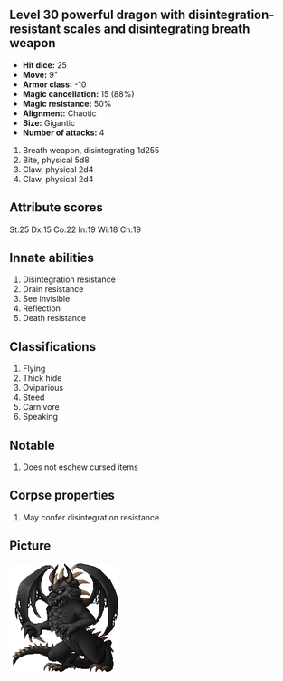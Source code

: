 ## Level 30 powerful dragon with disintegration-resistant scales and disintegrating breath weapon
- **Hit dice:** 25
- **Move:** 9"
- **Armor class:** -10
- **Magic cancellation:** 15 (88%)
- **Magic resistance:** 50%
- **Alignment:** Chaotic
- **Size:** Gigantic
- **Number of attacks:** 4
1. Breath weapon, disintegrating 1d255
2. Bite, physical 5d8
3. Claw, physical 2d4
4. Claw, physical 2d4
## Attribute scores
St:25 Dx:15 Co:22 In:19 Wi:18 Ch:19
## Innate abilities
1. Disintegration resistance
2. Drain resistance
3. See invisible
4. Reflection
5. Death resistance
## Classifications
1. Flying
2. Thick hide
3. Oviparious
4. Steed
5. Carnivore
6. Speaking
## Notable
1. Does not eschew cursed items
## Corpse properties
1. May confer disintegration resistance
## Picture
![Ancient black dragon](https://github.com/hyvanmielenpelit/GnollHackTileSet/blob/main/Monsters/ancient_black_dragon/ancient_black_dragon.png)
